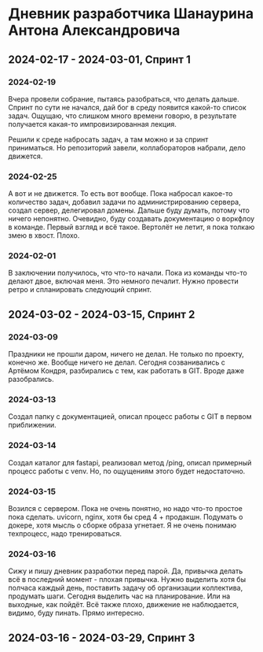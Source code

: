 # Дневник разработчика Шанаурина Антона Александровича

## 2024-02-17 - 2024-03-01, Спринт 1

### 2024-02-19

Вчера провели собрание, пытаясь разобраться, что делать дальше. Спринт по сути не начался, дай бог в среду появится какой-то список задач. Ощущаю, что слишком много времени говорю, в результате получается какая-то импровизированная лекция.

Решили к среде набросать задач, а там можно и за спринт приниматься. Но репозиторий завели, коллабораторов набрали, дело движется.

### 2024-02-25

А вот и не движется. То есть вот вообще. Пока набросал какое-то количество задач, добавил задачи по администрированию сервера, создал сервер, делегировал домены. Дальше буду думать, потому что ничего непонятно. Очевидно, буду создавать документацию о воркфлоу в команде. Первый взгляд и всё такое. Вертолёт не летит, я пока толкаю змею в хвост. Плохо.

### 2024-02-01

В заключении получилось, что что-то начали. Пока из команды что-то делают двое, включая меня. Это немного печалит. Нужно провести ретро и спланировать следующий спринт.

## 2024-03-02 - 2024-03-15, Спринт 2

### 2024-03-09

Праздники не прошли даром, ничего не делал. Не только по проекту, конечно же. Вообще ничего не делал. Сегодня созванивались с Артёмом Кондря, разбирались с тем, как работать в GIT. Вроде даже разобрались.

### 2024-03-13

Создал папку с документацией, описал процесс работы с GIT в первом приближении.

### 2024-03-14

Создал каталог для fastapi, реализовал метод /ping, описал примерный процесс работы с venv. Но, по ощущениям этого будет недостаточно.

### 2024-03-15

Возился с сервером. Пока не очень понятно, но надо что-то простое пока сделать. uvicorn, nginx, хотя бы сред 4 + продакшн. Подумать о докере, хотя мысль о сборке образа угнетает. Я не очень понимаю техпроцесс, надо тренироваться.

### 2024-03-16

Сижу и пишу дневник разработки перед парой. Да, привычка делать всё в последний момент - плохая привычка. Нужно выделить хотя бы полчаса каждый день, поставить задачу об организации коллектива, продумать шаги. Сегодня выделить час на планирование. Или на выходные, как пойдёт. Всё также плохо, движение не наблюдается, видимо, буду пинать. Прямо интересно.

## 2024-03-16 - 2024-03-29, Спринт 3


